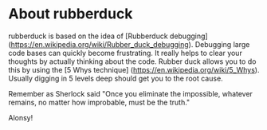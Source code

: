 # About rubberduck
rubberduck is based on the idea of [Rubberduck debugging] (https://en.wikipedia.org/wiki/Rubber_duck_debugging). Debugging large code bases can quickly become frustrating. It really helps to clear your thoughts by actually thinking about the code. Rubber duck allows you to do this by using the [5 Whys technique] (https://en.wikipedia.org/wiki/5_Whys). Usually digging in 5 levels deep should get you to the root cause.

Remember as Sherlock said "Once you eliminate the impossible, whatever remains, no matter how improbable, must be the truth."

Alonsy!

